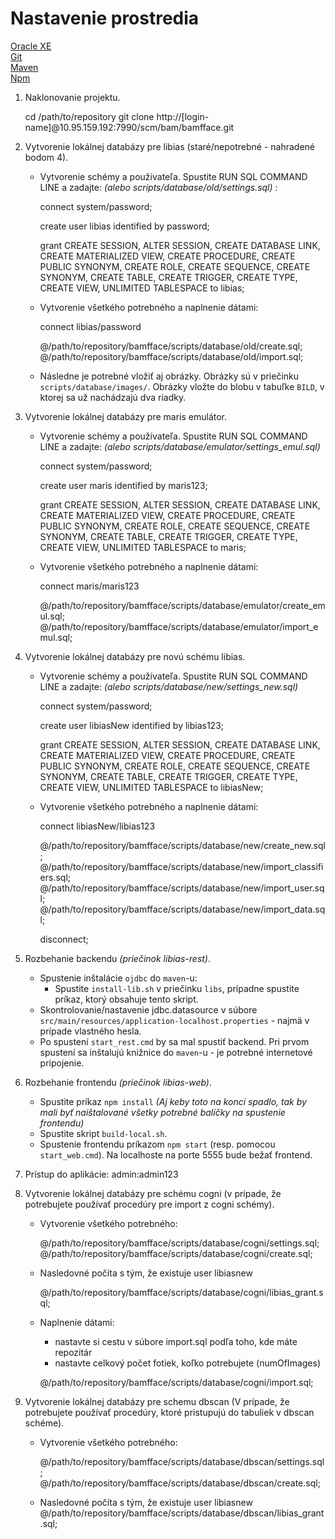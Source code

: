 # Nastavenie prostredia

[Oracle XE](http://www.oracle.com/technetwork/database/database-technologies/express-edition/overview/index.html)
<br>
[Git](https://git-scm.com/downloads)
<br>
[Maven](https://pdfbox.apache.org/download.cgi)
<br>
[Npm](https://www.npmjs.com/get-npm)


1. Naklonovanie projektu.
	
	cd /path/to/repository
	git clone http://[login-name]@10.95.159.192:7990/scm/bam/bamfface.git

2. Vytvorenie lokálnej databázy pre libias (staré/nepotrebné - nahradené bodom 4).

	* Vytvorenie schémy a používateľa. Spustite RUN SQL COMMAND LINE a zadajte: *(alebo scripts/database/old/settings.sql)* :

		connect system/password;

		create user libias identified by password;

		grant CREATE SESSION, ALTER SESSION, CREATE DATABASE LINK,
		CREATE MATERIALIZED VIEW, CREATE PROCEDURE, CREATE PUBLIC SYNONYM,
		CREATE ROLE, CREATE SEQUENCE, CREATE SYNONYM, CREATE TABLE,
		CREATE TRIGGER, CREATE TYPE, CREATE VIEW, UNLIMITED TABLESPACE
		to libias;

	* Vytvorenie všetkého potrebného a naplnenie dátami:

		connect libias/password

		@/path/to/repository/bamfface/scripts/database/old/create.sql;
		@/path/to/repository/bamfface/scripts/database/old/import.sql;

	* Následne je potrebné vložiť aj obrázky. Obrázky sú v priečinku `scripts/database/images/`. Obrázky vložte do blobu v tabuľke `BILD`, v ktorej sa už nachádzajú dva riadky.

3. Vytvorenie lokálnej databázy pre maris emulátor.

	* Vytvorenie schémy a používateľa. Spustite RUN SQL COMMAND LINE a zadajte: *(alebo scripts/database/emulator/settings_emul.sql)*

		connect system/password;

		create user maris identified by maris123;

		grant CREATE SESSION, ALTER SESSION, CREATE DATABASE LINK,
		CREATE MATERIALIZED VIEW, CREATE PROCEDURE, CREATE PUBLIC SYNONYM,
		CREATE ROLE, CREATE SEQUENCE, CREATE SYNONYM, CREATE TABLE,
		CREATE TRIGGER, CREATE TYPE, CREATE VIEW, UNLIMITED TABLESPACE
		to maris;

	* Vytvorenie všetkého potrebného a naplnenie dátami:

		connect maris/maris123
	
		@/path/to/repository/bamfface/scripts/database/emulator/create_emul.sql;
		@/path/to/repository/bamfface/scripts/database/emulator/import_emul.sql;

4. Vytvorenie lokálnej databázy pre novú schému libias.

	* Vytvorenie schémy a používateľa. Spustite RUN SQL COMMAND LINE a zadajte: *(alebo scripts/database/new/settings_new.sql)*

		connect system/password;

		create user libiasNew identified by libias123;

		grant CREATE SESSION, ALTER SESSION, CREATE DATABASE LINK,
		CREATE MATERIALIZED VIEW, CREATE PROCEDURE, CREATE PUBLIC SYNONYM,
		CREATE ROLE, CREATE SEQUENCE, CREATE SYNONYM, CREATE TABLE,
		CREATE TRIGGER, CREATE TYPE, CREATE VIEW, UNLIMITED TABLESPACE
		to libiasNew;

	* Vytvorenie všetkého potrebného a naplnenie dátami:

		connect libiasNew/libias123

		@/path/to/repository/bamfface/scripts/database/new/create_new.sql;
		@/path/to/repository/bamfface/scripts/database/new/import_classifiers.sql;
		@/path/to/repository/bamfface/scripts/database/new/import_user.sql;
		@/path/to/repository/bamfface/scripts/database/new/import_data.sql;

		disconnect;

5. Rozbehanie backendu *(priečinok libias-rest)*.

	* Spustenie inštalácie `ojdbc` do `maven`-u:
		* Spustite `install-lib.sh` v priečinku `libs`, prípadne spustite príkaz, ktorý obsahuje tento skript.
	* Skontrolovanie/nastavenie jdbc.datasource v súbore `src/main/resources/application-localhost.properties` - najmä v prípade vlastného hesla.
	* Po spustení `start_rest.cmd` by sa mal spustiť backend. Pri prvom spustení sa inštalujú knižnice do `maven`-u - je potrebné internetové pripojenie.

6. Rozbehanie frontendu *(priečinok libias-web)*.

	* Spustite príkaz `npm install` *(Aj keby toto na konci spadlo, tak by mali byť naištalované všetky potrebné balíčky na spustenie frontendu)*
	* Spustite skript `build-local.sh`.
	* Spustenie frontendu príkazom `npm start` (resp. pomocou `start_web.cmd`). Na localhoste na porte 5555 bude bežať frontend.

7. Prístup do aplikácie: admin:admin123

8. Vytvorenie lokálnej databázy pre schému cogni (v prípade, že potrebujete používať procedúry pre import z cogni schémy).

	* Vytvorenie všetkého potrebného:

		@/path/to/repository/bamfface/scripts/database/cogni/settings.sql;
		@/path/to/repository/bamfface/scripts/database/cogni/create.sql;

	* Nasledovné počíta s tým, že existuje user libiasnew

		@/path/to/repository/bamfface/scripts/database/cogni/libias_grant.sql;

	* Naplnenie dátami:
		- nastavte si cestu v súbore import.sql podľa toho, kde máte repozitár
		- nastavte celkový počet fotiek, koľko potrebujete (numOfImages)

		@/path/to/repository/bamfface/scripts/database/cogni/import.sql;

9. Vytvorenie lokálnej databázy pre schemu dbscan (V prípade, že potrebujete používať procedúry, ktoré pristupujú do tabuliek v dbscan schéme).

	* Vytvorenie všetkého potrebného:

		@/path/to/repository/bamfface/scripts/database/dbscan/settings.sql;
		@/path/to/repository/bamfface/scripts/database/dbscan/create.sql;

	* Nasledovné počíta s tým, že existuje user libiasnew
		@/path/to/repository/bamfface/scripts/database/dbscan/libias_grant.sql;
